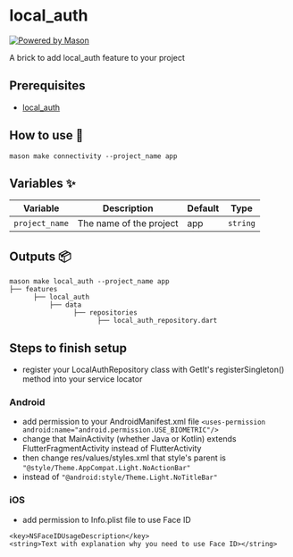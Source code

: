 # local_auth

[![Powered by Mason](https://img.shields.io/endpoint?url=https%3A%2F%2Ftinyurl.com%2Fmason-badge)](https://github.com/felangel/mason)

A brick to add local_auth feature to your project

## Prerequisites

- [local_auth](https://pub.dev/packages/local_auth)

## How to use 🚀

```
mason make connectivity --project_name app
```

## Variables ✨

| Variable       | Description             | Default | Type     |
| -------------- | ----------------------- | ------- | -------- |
| `project_name` | The name of the project | app     | `string` |

## Outputs 📦

```
mason make local_auth --project_name app
├── features
      ├── local_auth
          ├── data
                ├── repositories
                      ├── local_auth_repository.dart
```

## Steps to finish setup

- register your LocalAuthRepository class with GetIt's registerSingleton()
  method into your service locator

### Android

- add permission to your AndroidManifest.xml file
  `<uses-permission android:name="android.permission.USE_BIOMETRIC"/>`
- change that MainActivity (whether Java or Kotlin) extends
  FlutterFragmentActivity instead of FlutterActivity
- then change res/values/styles.xml that style's parent is
  `"@style/Theme.AppCompat.Light.NoActionBar"`
- instead of `"@android:style/Theme.Light.NoTitleBar"`

### iOS

- add permission to Info.plist file to use Face ID

```
<key>NSFaceIDUsageDescription</key>
<string>Text with explanation why you need to use Face ID></string>
```
